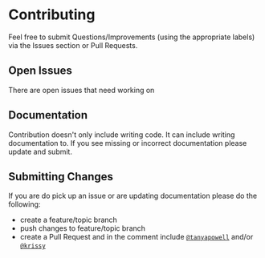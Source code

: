 # Contributing

Feel free to submit Questions/Improvements (using the appropriate labels) via the Issues section or Pull Requests.

## Open Issues
There are open issues that need working on

## Documentation 
Contribution doesn't only include writing code. It can include writing documentation to. If you see missing or incorrect documentation please update and submit.

## Submitting Changes
If you are do pick up an issue or are updating documentation please do the following:
- create a feature/topic branch
- push changes to feature/topic branch
- create a Pull Request and in the comment include [`@tanyapowell`](https://github.com/tanyapowell) and/or [`@krissy`](https://github.com/krissy)